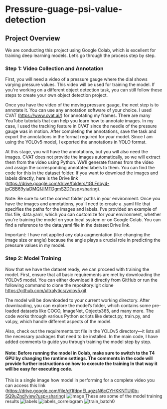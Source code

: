 # Pressure-guage-psi-value-detection
## Project Overview
We are conducting this project using Google Colab, which is excellent for training deep learning models. Let’s go through the process step by step.

### Step 1: Video Collection and Annotation
First, you will need a video of a pressure gauge where the dial shows varying pressure values. This video will be used for training the model. If you're working on a different object detection task, you can still follow these steps to create your own object detection project.

Once you have the video of the moving pressure gauge, the next step is to annotate it. You can use any annotation software of your choice. I used CVAT (https://www.cvat.ai/) for annotating my frames. There are many YouTube tutorials that can help you learn how to annotate images. In my case, I used the tracking feature in CVAT since the needle of the pressure gauge was in motion. After completing the annotations, save the task and export the annotations in the format required for your model. Since I am using the YOLOv5 model, I exported the annotations in YOLO format.

At this stage, you will have the annotations, but you will also need the images. CVAT does not provide the images automatically, so we will extract them from the video using Python. We’ll generate frames from the video and assign the corresponding annotated labels to them. You can find the code for this in the dataset folder. If you want to download the images and labels directly, here is the Drive link (https://drive.google.com/drive/folders/1GLFnby4-jpCBB69yiaDMQfJlMTDgmS2D?usp=sharing).

Note: Be sure to set the correct folder paths in your environment. Once you have the images and annotations, you'll need to create a .yaml file that specifies the paths for the images and labels. I’ve provided an example of this file, data.yaml, which you can customize for your environment, whether you're training the model on your local system or on Google Colab. You can find a reference to the data.yaml file in the dataset Drive link.

Important: I have not applied any data augmentation (like changing the image size or angle) because the angle plays a crucial role in predicting the pressure values in my model.

### Step 2: Model Training
Now that we have the dataset ready, we can proceed with training the model. First, ensure that all basic requirements are met by downloading the YOLOv5 model. You can either download it directly from GitHub or run the following command to clone the repository:!git clone https://github.com/ultralytics/yolov5.git

The model will be downloaded to your current working directory. After downloading, you can explore the model’s folder, which contains some pre-loaded datasets like COCO, ImageNet, Objects365, and many more. The code works through various Python scripts like detect.py, train.py, and val.py, which handle different aspects of the model.

Also, check out the requirements.txt file in the YOLOv5 directory—it lists all the necessary packages that need to be installed. In the main code, I have added comments to guide you through training the model step by step.

#### Note: Before running the model in Colab, make sure to switch to the T4 GPU by changing the runtime settings. The comments in the code will provide further instructions on how to execute the training In that way it will be easy for executing code.
This is a single image how model in performing for a complete video you can access this link (https://drive.google.com/file/d/1fdpqELugzsN6cCYHKKNTUj0b-SQ9uZnd/view?usp=sharing)
![image](https://github.com/user-attachments/assets/e99c450d-7469-4c1f-b6db-259531c8b169)
These are some of the model training results 
![labels](https://github.com/user-attachments/assets/1d10c634-54e1-431b-8be6-4f6aeb025c1b)
![labels_correlogram](https://github.com/user-attachments/assets/c4e1fcad-a2d6-424c-a69f-9774b671d275)
![train_batch0](https://github.com/user-attachments/assets/bdf5ee60-5902-4c1a-afed-a0544caec0d6)




